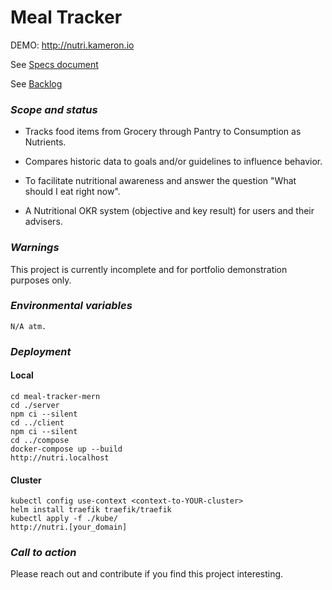 # Meal Tracker

[//]: # ({img})

DEMO: http://nutri.kameron.io

See [Specs document](https://github.com/normakster/meal-tracker-mern/blob/main/docs/Spec.md)

See [Backlog](https://github.com/normakster/meal-tracker-mern/blob/client-v0.0.2/docs/Product%20Backlog.md)

### *Scope and status*
- Tracks food items from Grocery through Pantry to Consumption as Nutrients.

- Compares historic data to goals and/or guidelines to influence behavior.

- To facilitate nutritional awareness and answer the question "What should I eat right now".

- A Nutritional OKR system (objective and key result) for users and their advisers.

### *Warnings*
This project is currently incomplete
and for portfolio demonstration
purposes only.

### *Environmental variables*

```
N/A atm.
```

### *Deployment*

#### Local
```
cd meal-tracker-mern
cd ./server
npm ci --silent
cd ../client
npm ci --silent
cd ../compose
docker-compose up --build
http://nutri.localhost
```

#### Cluster
```
kubectl config use-context <context-to-YOUR-cluster>
helm install traefik traefik/traefik
kubectl apply -f ./kube/
http://nutri.[your_domain]
```

### *Call to action*
Please reach out and contribute if you find this project interesting.  

[//]: # (Socials: -  Discord)
